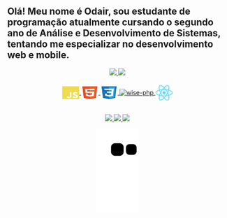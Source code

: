 ## Olá! Meu nome é Odair, sou estudante de programação atualmente cursando o segundo ano de Análise e Desenvolvimento de Sistemas, tentando me especializar no desenvolvimento web e mobile.

<div align="center">
  <a href="https://github.com/odair-sousa">
  <img height="180em" src="https://github-readme-stats.vercel.app/api?username=odair-sousa&show_icons=true&theme=dracula&include_all_commits=true&count_private=true"/>
  <img height="180em" src="https://github-readme-stats.vercel.app/api/top-langs/?username=odair-sousa&layout=compact&langs_count=7&theme=dracula&include_all_commits=true&count_private=true"/>
</div>
<div align="center" style="display: inline_block"><br>
  <img align="center" alt="wise-js" height="30" width="40" src="https://raw.githubusercontent.com/devicons/devicon/master/icons/javascript/javascript-plain.svg">
  <img align="center" alt="wise-html" height="30" width="40" src="https://raw.githubusercontent.com/devicons/devicon/master/icons/html5/html5-original.svg">
  <img align="center" alt="wise-CSS" height="30" width="40" src="https://raw.githubusercontent.com/devicons/devicon/master/icons/css3/css3-original.svg">
  <img align="center" alt="wise-php" height="30" width="40" src="https://cdn.jsdelivr.net/gh/devicons/devicon/icons/php/php-plain.svg" />
  <img align="center" alt="Rafa-React" height="40" width="40" src="https://raw.githubusercontent.com/devicons/devicon/master/icons/react/react-original.svg">
</div>  
  
  ##
  
  <div align="center">
    <a href="https://www.instagram.com/odairozeias5/" target="_blank"><img src="https://img.shields.io/badge/-Instagram-%23E4405F?style=for-the-badge&logo=instagram&logoColor=white" target="_blank">
    </a>
    <a href="https://www.linkedin.com/in/odair-sousa-2aa959168/" target="_blank"><img src="https://img.shields.io/badge/-LinkedIn-%230077B5?style=for-the-badge&logo=linkedin&logoColor=white" target="_blank">
    </a>
    <a href = "mailto:odair.o@outlook.com"><img src="https://img.shields.io/badge/-Gmail-%23333?style=for-the-badge&logo=gmail&logoColor=white" target="_blank">
    </a>
    
 ![Snake animation](https://github.com/odair-sousa/odair-sousa/blob/output/github-contribution-grid-snake.svg)
  
  </div>
